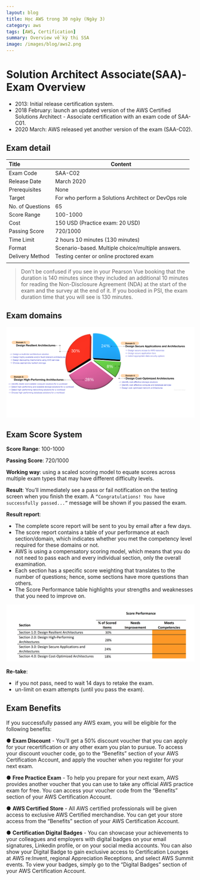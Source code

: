 ```yaml
---
layout: blog
title: Học AWS trong 30 ngày (Ngày 3)
category: aws
tags: [AWS, Certification]
summary: Overview về kỳ thi SSA
image: /images/blog/aws2.png
---
```

# Solution Architect Associate(SAA)-Exam Overview
- 2013: Initial release certification system.
- 2018 February: launch an updated version of the AWS Certified Solutions Architect - Associate certification with an exam code of SAA-C01. 
- 2020 March: AWS released yet another version of the exam (SAA-C02).

## Exam detail

| Title            | Content                                              |
| :--------------- | ---------------------------------------------------- |
| Exam Code        | SAA-C02                                              |
| Release Date     | March 2020                                           |
| Prerequisites    | None                                                 |
| Target           | For who perform a Solutions Architect or DevOps role |
| No. of Questions | 65                                                   |
| Score Range      | 100-1000                                             |
| Cost             | 150 USD (Practice exam: 20 USD)                      |
| Passing Score    | 720/1000                                             |
| Time Limit       | 2 hours 10 minutes (130 minutes)                     |
| Format           | Scenario-based. Multiple choice/multiple answers.    |
| Delivery Method  | Testing center or online proctored exam              |
|                  |                                                      |



> Don’t be confused if you see in your Pearson Vue booking that the duration is 140 minutes since they included an additional 10 minutes for reading the Non-Disclosure Agreement (NDA) at the start of the exam and the survey at the end of it. If you booked in PSI, the exam duration time that you will see is 130 minutes.

## Exam domains
![Domain](https://github.com/tokyoshare/learning-aws-in-30days/raw/master/domain.png)

## Exam Score System

**Score Range**: 100-1000

**Passing Score**: 720/1000

**Working way**: using a scaled scoring model to equate scores across multiple exam types that may have different difficulty levels.

**Result**: You’ll immediately see a pass or fail notification on the testing screen when you finish the exam. A `“Congratulations! You have successfully passed...”` message will be shown if you passed the exam.

**Result report**: 
- The complete score report will be sent to you by email after a few days.
- The score report contains a table of your performance at each section/domain, which indicates whether you met the competency level required for these domains or not.
- AWS is using a compensatory scoring model, which means that you do not need to pass each and every individual section, only the overall examination.
- Each section has a specific score weighting that translates to the number of questions; hence, some sections have more questions than others. 
- The Score Performance table highlights your strengths and weaknesses that you need to improve on.
 
![Score](https://github.com/tokyoshare/learning-aws-in-30days/raw/master/score_report.png)


**Re-take**: 
 - if you not pass, need to wait 14 days to retake the exam. 
 - un-limit on exam attempts (until you pass the exam).


## Exam Benefits
If you successfully passed any AWS exam, you will be eligible for the following benefits: 

● **Exam Discount** - You’ll get a 50% discount voucher that you can apply for your recertification or any other exam you plan to pursue. To access your discount voucher code, go to the “Benefits” section of your AWS Certification Account, and apply the voucher when you register for your next exam. 

● **Free Practice Exam** - To help you prepare for your next exam, AWS provides another voucher that you can use to take any official AWS practice exam for free. You can access your voucher code from the “Benefits” section of your AWS Certification Account. 

● **AWS Certified Store** - All AWS certified professionals will be given access to exclusive AWS Certified merchandise. You can get your store access from the “Benefits” section of your AWS Certification Account. 

● **Certification Digital Badges** - You can showcase your achievements to your colleagues and employers with digital badges on your email signatures, Linkedin profile, or on your social media accounts. You can also show your Digital Badge to gain exclusive access to Certification Lounges at AWS re:Invent, regional Appreciation Receptions, and select AWS Summit events. To view your badges, simply go to the “Digital Badges” section of your AWS Certification Account.
